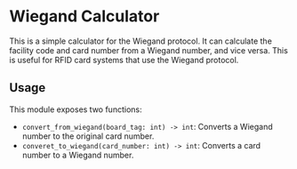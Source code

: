 # Wiegand Calculator
This is a simple calculator for the Wiegand protocol. It can calculate the facility code and card number from a Wiegand number, and vice versa. This is useful for RFID card systems that use the Wiegand protocol.

## Usage
This module exposes two functions:
- `convert_from_wiegand(board_tag: int) -> int`: Converts a Wiegand number to the original card number.
- `converet_to_wiegand(card_number: int) -> int`: Converts a card number to a Wiegand number.
